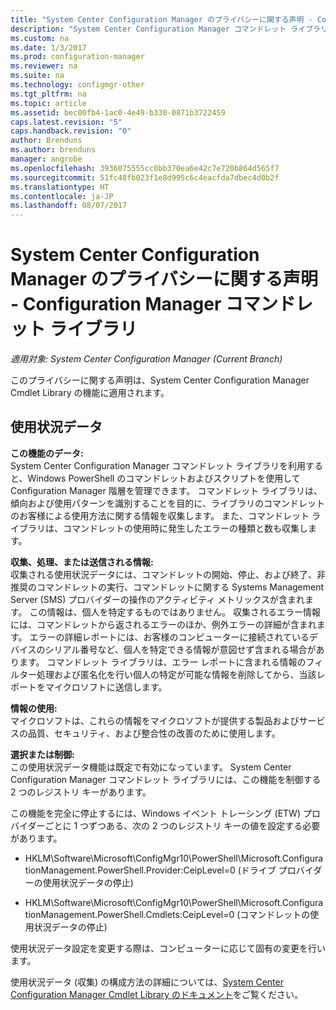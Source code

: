 ```yaml
---
title: "System Center Configuration Manager のプライバシーに関する声明 - Configuration Manager コマンドレット ライブラリ | Microsoft Docs"
description: "System Center Configuration Manager コマンドレット ライブラリに関連するデータを Microsoft が収集して使用する方法について説明します。"
ms.custom: na
ms.date: 1/3/2017
ms.prod: configuration-manager
ms.reviewer: na
ms.suite: na
ms.technology: configmgr-other
ms.tgt_pltfrm: na
ms.topic: article
ms.assetid: bec00fb4-1ac0-4e49-b330-0871b3722459
caps.latest.revision: "5"
caps.handback.revision: "0"
author: Brenduns
ms.author: brenduns
manager: angrobe
ms.openlocfilehash: 3936075555cc0bb370ea6e42c7e720b864d565f7
ms.sourcegitcommit: 51fc48fb023f1e8d995c6c4eacfda7dbec4d0b2f
ms.translationtype: HT
ms.contentlocale: ja-JP
ms.lasthandoff: 08/07/2017
---
```

# <a name="system-center-configuration-manager-privacy-statement---configuration-manager-cmdlet-library"></a>System Center Configuration Manager のプライバシーに関する声明 - Configuration Manager コマンドレット ライブラリ

*適用対象: System Center Configuration Manager (Current Branch)*

このプライバシーに関する声明は、System Center Configuration Manager Cmdlet Library の機能に適用されます。  

## <a name="usage-data"></a>使用状況データ  
 **この機能のデータ:**   
System Center Configuration Manager コマンドレット ライブラリを利用すると、Windows PowerShell のコマンドレットおよびスクリプトを使用して Configuration Manager 階層を管理できます。 コマンドレット ライブラリは、傾向および使用パターンを識別することを目的に、ライブラリのコマンドレットのお客様による使用方法に関する情報を収集します。 また、コマンドレット ライブラリは、コマンドレットの使用時に発生したエラーの種類と数も収集します。  

 **収集、処理、または送信される情報:**   
収集される使用状況データには、コマンドレットの開始、停止、および終了、非推奨のコマンドレットの実行、コマンドレットに関する Systems Management Server (SMS) プロバイダーの操作のアクティビティ メトリックスが含まれます。 この情報は、個人を特定するものではありません。  収集されるエラー情報には、コマンドレットから返されるエラーのほか、例外エラーの詳細が含まれます。 エラーの詳細レポートには、お客様のコンピューターに接続されているデバイスのシリアル番号など、個人を特定できる情報が意図せず含まれる場合があります。 コマンドレット ライブラリは、エラー レポートに含まれる情報のフィルター処理および匿名化を行い個人の特定が可能な情報を削除してから、当該レポートをマイクロソフトに送信します。  

 **情報の使用:**   
マイクロソフトは、これらの情報をマイクロソフトが提供する製品およびサービスの品質、セキュリティ、および整合性の改善のために使用します。  

 **選択または制御:**   
この使用状況データ機能は既定で有効になっています。 System Center Configuration Manager コマンドレット ライブラリには、この機能を制御する 2 つのレジストリ キーがあります。  

 この機能を完全に停止するには、Windows イベント トレーシング (ETW) プロバイダーごとに 1 つずつある、次の 2 つのレジストリ キーの値を設定する必要があります。  

-   HKLM\Software\Microsoft\ConfigMgr10\PowerShell\Microsoft.ConfigurationManagement.PowerShell.Provider:CeipLevel=0 (ドライブ プロバイダーの使用状況データの停止)  

-   HKLM\Software\Microsoft\ConfigMgr10\PowerShell\Microsoft.ConfigurationManagement.PowerShell.Cmdlets:CeipLevel=0 (コマンドレットの使用状況データの停止)  

 使用状況データ設定を変更する際は、コンピューターに応じて固有の変更を行います。  

 使用状況データ (収集) の構成方法の詳細については、[System Center Configuration Manager Cmdlet Library のドキュメント](https://technet.microsoft.com/en-us/library/dn958404.aspx)をご覧ください。   
